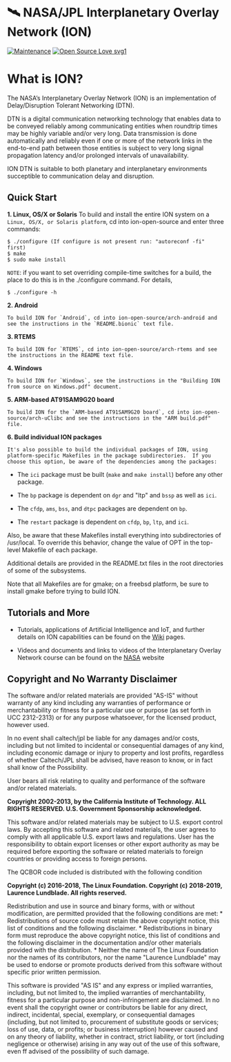 # 🛰️ NASA/JPL Interplanetary Overlay Network (ION)

[![Maintenance](https://img.shields.io/badge/Maintained%3F-yes-green.svg)](https://GitHub.com/lasuzuki/StrapDown.js/graphs/commit-activity)
[![Open Source Love svg1](https://badges.frapsoft.com/os/v1/open-source.svg?v=103)](https://github.com/ellerbrock/open-source-badges/)

# What is ION? 
The NASA’s Interplanetary Overlay Network (ION) is an implementation of Delay/Disruption Tolerant Networking (DTN). 

DTN is a digital communication networking technology that enables data to be conveyed reliably among communicating entities when roundtrip times may be highly variable
and/or very long. Data transmission is done automatically and reliably even if one or more of the network links in the end-to-end path between those entities is subject to very long signal 
propagation latency and/or prolonged intervals of unavailability.

ION DTN is suitable to both planetary and interplanetary environments succeptible to communication delay and disruption.

## Quick Start

**1. Linux, OS/X or Solaris**
	To build and install the entire ION system on a `Linux, OS/X, or Solaris
platform`, cd into ion-open-source and enter three commands:

````
$ ./configure (If configure is not present run: "autoreconf -fi" first)
$ make
$ sudo make install
````
`NOTE`: if you want to set overriding compile-time switches for a build, 
the place to do this is in the ./configure command.  For details,

````
$ ./configure -h
````

**2. Android**

	To build ION for `Android`, cd into ion-open-source/arch-android and see the instructions in the `README.bionic` text file.

**3. RTEMS**

	To build ION for `RTEMS`, cd into ion-open-source/arch-rtems and see the instructions in the README text file.

**4. Windows** 

	To build ION for `Windows`, see the instructions in the "Building ION from source on Windows.pdf" document.

**5. ARM-based AT91SAM9G20 board**

	To build ION for the `ARM-based AT91SAM9G20 board`, cd into ion-open-source/arch-uClibc and see the instructions in the "ARM build.pdf" file. 

**6. Build individual ION packages**

	It's also possible to build the individual packages of ION, using platform-specific Makefiles in the package subdirectories.  If you choose this option, be aware of the dependencies among the packages:

* The `ici` package must be built (`make` and `make install`) before any other package.

* The `bp` package is dependent on `dgr` and "ltp" and `bssp` as well as `ici`.
  		
* The `cfdp`, `ams`, `bss`, and `dtpc` packages are dependent on `bp`.

* The `restart` package is dependent on `cfdp`, `bp`, `ltp`, and `ici`.

Also, be aware that these Makefiles install everything into subdirectories
of /usr/local.  To override this behavior, change the value of OPT in the
top-level Makefile of each package.

Additional details are provided in the README.txt files in the root
directories of some of the subsystems.

Note that all Makefiles are for gmake; on a freebsd platform, be sure
to install gmake before trying to build ION.

## Tutorials and More

* Tutorials, applications of Artificial Intelligence and IoT, and further details on ION capabilities can be found on the [Wiki](https://github.com/nasa-jpl/ION-DTN/wiki) pages.

* Videos and documents and links to videos of the Interplanetary Overlay Network course can be found on the [NASA](https://www.nasa.gov/directorates/heo/scan/engineering/technology/disruption_tolerant_networking_software_options_ion) website 

## Copyright and No Warranty Disclaimer

The software and/or related materials are provided "AS-IS" without
warranty of any kind including any warranties of performance or
merchantability or fitness for a particular use or purpose (as set
forth in UCC 2312-2313) or for any purpose whatsoever, for the
licensed product, however used.

In no event shall caltech/jpl be liable for any damages and/or
costs, including but not limited to incidental or consequential
damages of any kind, including economic damage or injury to
property and lost profits, regardless of whether Caltech/JPL shall
be advised, have reason to know, or in fact shall know of the
Possibility.

User bears all risk relating to quality and performance of the
software and/or related materials.

**Copyright 2002-2013, by the California Institute of Technology. ALL
RIGHTS RESERVED. U.S. Government Sponsorship acknowledged.**

This software and/or related materials may be subject to U.S. export
control laws.  By accepting this software and related materials, the
user agrees to comply with all applicable U.S. export laws and
regulations.  User has the responsibility to obtain export licenses
or other export authority as may be required before exporting the
software or related materials to foreign countries or providing
access to foreign persons.

The QCBOR code included is distributed with the following condition

**Copyright (c) 2016-2018, The Linux Foundation.
Copyright (c) 2018-2019, Laurence Lundblade.
All rights reserved.**
 
Redistribution and use in source and binary forms, with or without
modification, are permitted provided that the following conditions
are met:
    * Redistributions of source code must retain the above copyright
      notice, this list of conditions and the following disclaimer.
    * Redistributions in binary form must reproduce the above
      copyright notice, this list of conditions and the following
      disclaimer in the documentation and/or other materials provided
      with the distribution.
    * Neither the name of The Linux Foundation nor the names of its
      contributors, nor the name "Laurence Lundblade" may be used to
      endorse or promote products derived from this software without
      specific prior written permission.
 
This software is provided "AS IS" and any express or implied
warranties, including, but not limited to, the implied warranties of
merchantability, fitness for a particular purpose and non-infringement
are disclaimed.  In no event shall the copyright owner or contributors
be liable for any direct, indirect, incidental, special, exemplary, or
consequential damages (including, but not limited to, procurement of
substitute goods or services; loss of use, data, or profits; or
business interruption) however caused and on any theory of liability,
whether in contract, strict liability, or tort (including negligence
or otherwise) arising in any way out of the use of this software, even
ff advised of the possibility of such damage.
